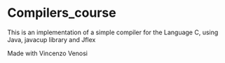 # Compilers_course
<p>This is an implementation of a simple compiler for the Language C, using Java, javacup library and Jflex
</p>
Made with Vincenzo Venosi
